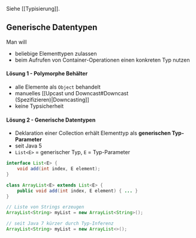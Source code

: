 Siehe [[Typisierung]].

## Generische Datentypen
Man will
- beliebige Elementtypen zulassen
- beim Aufrufen von Container-Operationen einen konkreten Typ nutzen

#### Lösung 1 - Polymorphe Behälter
- alle Elemente als `Object` behandelt
- manuelles [[Upcast und Downcast#Downcast (Spezifizieren)|Downcasting]]
- keine Typsicherheit

#### Lösung 2 - Generische Datentypen
- Deklaration einer Collection erhält Elementtyp als **generischen Typ-Parameter**
- seit Java 5
- `List<E>` = generischer Typ, `E` = Typ-Parameter
```java
interface List<E> {
	void add(int index, E element);
}

class ArrayList<E> extends List<E> {
	public void add(int index, E element) { ... }
}

// Liste von Strings erzeugen
ArrayList<String> myList = new ArrayList<String>();

// seit Java 7 kürzer durch Typ-Inferenz
ArrayList<String> myList = new ArrayList<>();
```
